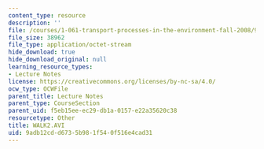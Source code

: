 ```yaml
---
content_type: resource
description: ''
file: /courses/1-061-transport-processes-in-the-environment-fall-2008/9adb12cdd6735b981f540f516e4cad31_walk2.avi
file_size: 38962
file_type: application/octet-stream
hide_download: true
hide_download_original: null
learning_resource_types:
- Lecture Notes
license: https://creativecommons.org/licenses/by-nc-sa/4.0/
ocw_type: OCWFile
parent_title: Lecture Notes
parent_type: CourseSection
parent_uid: f5eb15ee-ec29-db1a-0157-e22a35620c38
resourcetype: Other
title: WALK2.AVI
uid: 9adb12cd-d673-5b98-1f54-0f516e4cad31
---
```

